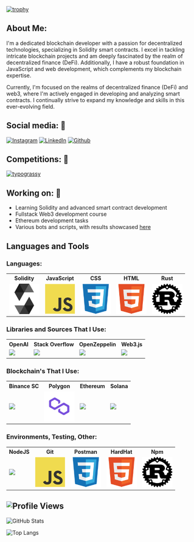 [![trophy](https://github-profile-trophy.vercel.app/?username=merttanitan1&theme=juicyfresh)](https://github.com/ryo-ma/github-profile-trophy)

## About Me:

I'm a dedicated blockchain developer with a passion for decentralized technologies, specializing in Solidity smart contracts. I excel in tackling intricate blockchain projects and am deeply fascinated by the realm of decentralized finance (DeFi). Additionally, I have a robust foundation in JavaScript and web development, which complements my blockchain expertise.

Currently, I'm focused on the realms of decentralized finance (DeFi) and web3, where I'm actively engaged in developing and analyzing smart contracts. I continually strive to expand my knowledge and skills in this ever-evolving field.

## Social media: 🎤

[![Instagram](https://img.shields.io/badge/Instagram-E4405F?style=for-the-badge&logo=instagram&logoColor=white)](https://instagram.com/merttanitan)
[![LinkedIn](https://img.shields.io/badge/LinkedIn-0077B5?style=for-the-badge&logo=linkedin&logoColor=white)](https://linkedin.com/in/merttanitan)
[![Github](https://img.shields.io/badge/GitHub-100000?style=for-the-badge&logo=github&logoColor=white)](https://github.com/merttanitan1)


## Competitions: 🏅

[![typograssy](https://typograssy.deno.dev/api?text=Work%20In%20Progress%20&l0=161B22&bg=0D1117&frame=30363D)](https://github.com/kawarimidoll/typograssy)

## Working on: 🚀

- Learning Solidity and advanced smart contract development
- Fullstack Web3 development course
- Ethereum development tasks
- Various bots and scripts, with results showcased [here](https://github.com/merttanitan1?tab=repositories)

## Languages and Tools

### Languages:

<table>
  <tr>
    <th>Solidity</th>
    <th>JavaScript</th>
    <th>CSS</th>
    <th>HTML</th>
    <th>Rust</th>
  </tr>
  <tr>
    <td><img src="https://github.com/devicons/devicon/blob/master/icons/solidity/solidity-original.svg" width="80"/></td>
    <td><img src="https://github.com/devicons/devicon/blob/master/icons/javascript/javascript-original.svg" width="80"/></td>
    <td><img src="https://github.com/devicons/devicon/blob/master/icons/css3/css3-original.svg" width="80"/></td>
    <td><img src="https://github.com/devicons/devicon/blob/master/icons/html5/html5-original.svg" width="80"/></td>
    <td><img src="https://github.com/devicons/devicon/blob/master/icons/rust/rust-original.svg" width="80"/></td>
  </tr>
</table>

### Libraries and Sources That I Use:
<table>
  <tr>
    <th>OpenAI</th>
    <th>Stack Overflow</th>
    <th>OpenZeppelin</th>
    <th>Web3.js</th>
  </tr>
  <tr>
    <td><img src="https://github.com/gilbarbara/logos/blob/main/logos/openai-icon.svg" width="80"/></td>
    <td><img src="https://www.vectorlogo.zone/logos/stackoverflow/stackoverflow-icon.svg" width="80"/></td>
    <td><img src="https://github.com/simple-icons/simple-icons/blob/master/icons/openzeppelin.svg" width="80"/></td>
    <td><img src="https://github.com/web3/web3.js/blob/5ad7e5bad7c7d2e1794f0ff5024897f3eaddff4c/assets/logo/web3js.svg" width="80"/></td>
  </tr>
</table>

### Blockchain's That I Use:
<table>
  <tr>
    <th>Binance SC</th>
    <th>Polygon</th>
    <th>Ethereum</th>
    <th>Solana</th>
  </tr>
  <tr>
    <td><img src="https://upload.wikimedia.org/wikipedia/commons/1/1c/BNB%2C_native_cryptocurrency_for_the_Binance_Smart_Chain.svg" width="80"/></td>
    <td><img src="https://github.com/devicons/devicon/blob/master/icons/polygon/polygon-original.svg" width="80"/></td>
    <td><img src="https://www.vectorlogo.zone/logos/ethereum/ethereum-icon.svg" width="80"/></td>
    <td><img src="https://github.com/detain/svg-logos/blob/master/svg/s/solana.svg" width="80"/></td>
  </tr>
</table>

### Environments, Testing, Other:
<table>
  <tr>
    <th>NodeJS</th>
    <th>Git</th>
    <th>Postman</th>
    <th>HardHat</th>
    <th>Npm</th>
  </tr>
  <tr>
    <td><img src="https://github.com/spothq/cryptocurrency-icons/blob/master/svg/icon/eth.svg" width="80"/></td>
    <td><img src="https://github.com/devicons/devicon/blob/master/icons/javascript/javascript-original.svg" width="80"/></td>
    <td><img src="https://github.com/devicons/devicon/blob/master/icons/css3/css3-original.svg" width="80"/></td>
    <td><img src="https://github.com/devicons/devicon/blob/master/icons/html5/html5-original.svg" width="80"/></td>
    <td><img src="https://github.com/devicons/devicon/blob/master/icons/rust/rust-original.svg" width="80"/></td>
  </tr>
</table>

## ![Profile Views](https://komarev.com/ghpvc/?username=merttanitan1)

![GitHub Stats](https://github-readme-stats.vercel.app/api?username=yourusername&show_icons=true&theme=radical)

![Top Langs](https://github-readme-stats.vercel.app/api/top-langs/?username=yourusername&layout=compact&theme=radical)
